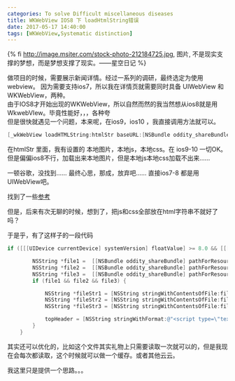 ```yaml
---
categories: To solve Difficult miscellaneous diseases
title: WKWebView IOS8 下 loadHtmlString错误
date: 2017-05-17 14:40:00
tags: [WKWebView,Systematic distinction]
---
```


{% fi http://image.msiter.com/stock-photo-212184725.jpg, 图片, 不是现实支撑的梦想，而是梦想支撑了现实。——星空日记 %}

<!-- more -->

做项目的时候，需要展示新闻详情。经过一系列的调研，最终选定为使用 webview。
因为需要支持ios7，所以我在详情页就需要同时具备 UIWebView 和 WKWebView，两种。           
由于IOS8才开始出现的WKWebView，所以自然而然的我当然想从ios8就是用WkwebVIew。毕竟性能好，，，各种夸       
但是很快就遇见一个问题，本来呢，在ios9，ios10 ，我直接调用方法就可以。

````objective-c
[_wkWebView loadHTMLString:htmlStr baseURL:[NSBundle oddity_shareBundle].bundleURL];
````
在htmlStr 里面，我有设置的 本地图片，本地js，本地css。在 ios9-10 一切OK。但是偏偏ios8不行，加载出来本地图片，但是本地js本地css加载不出来……      

一顿谷歌，没找到……  最终心思，那成，放弃吧……  直接ios7-8 都是用 UIWebView吧。

找到了一些[参考](http://stackoverflow.com/questions/24882834/wkwebview-not-loading-local-files-under-ios-8)

但是，后来有次无聊的时候，想到了，把js和css全部放在html字符串不就好了吗？

于是乎，有了这样子的一段代码

````objective-c
if ([[[UIDevice currentDevice] systemVersion] floatValue] >= 8.0 && [[[UIDevice currentDevice] systemVersion] floatValue] < 9.0) {

        NSString *file1 =  [[NSBundle oddity_shareBundle] pathForResource:@"jquery" ofType:@"js"];
        NSString *file2 =  [[NSBundle oddity_shareBundle] pathForResource:@"bootstrap.min" ofType:@"css"];
        NSString *file3 =  [[NSBundle oddity_shareBundle] pathForResource:@"content" ofType:@"css"];
        if (file1 && file2 && file3) {

            NSString *fileStr1 = [NSString stringWithContentsOfFile:file1 encoding:(NSUTF8StringEncoding) error:nil];
            NSString *fileStr2 = [NSString stringWithContentsOfFile:file2 encoding:(NSUTF8StringEncoding) error:nil];
            NSString *fileStr3 = [NSString stringWithContentsOfFile:file3 encoding:(NSUTF8StringEncoding) error:nil];

            topHeader = [NSString stringWithFormat:@"<script type=\"text/javascript\">%@</script><style type=\"text/css\">%@</style><style type=\"text/css\">%@</style>",fileStr1,fileStr2,fileStr3];
        }
    }

````

其实还可以优化的，比如这个文件其实礼物上只需要读取一次就可以的，但是我现在会每次都读取，这个时候就可以做一个缓存。或者其他云云。

我这里只是提供一个思路。。。
